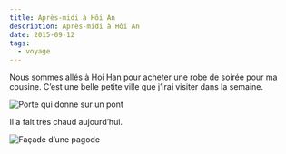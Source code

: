 ```yaml
---
title: Après-midi à Hôi An
description: Après-midi à Hôi An
date: 2015-09-12
tags:
  - voyage
---
```


Nous sommes allés à Hoi Han pour acheter une robe de soirée pour ma cousine. C’est une belle petite ville que j’irai visiter dans la semaine.

![Porte qui donne sur un pont](/img/jpg/tmp_9149-img_20150912_155300-303353220.jpg "Porte qui donne sur un pont")

Il a fait très chaud aujourd’hui.

![Façade d’une pagode](/img/jpg/tmp_9149-img_20150912_160658-426797425.jpg "Façade d’une pagode")